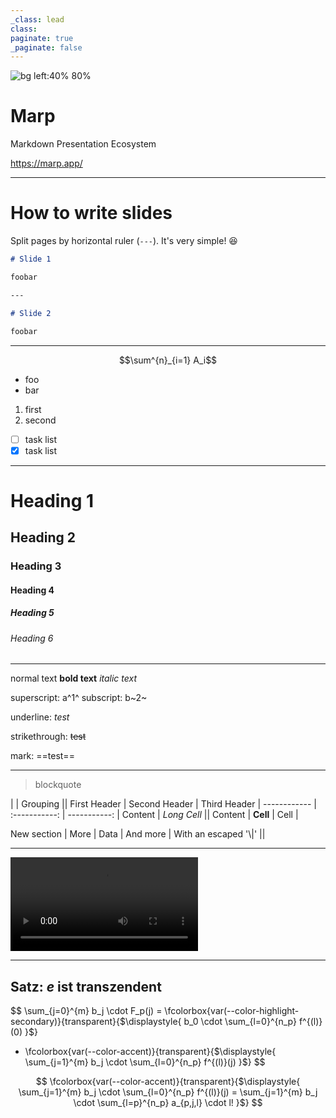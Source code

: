 ```yaml
---
_class: lead
class:
paginate: true
_paginate: false
---
```


![bg left:40% 80%](https://marp.app/assets/marp.svg)

# **Marp**

Markdown Presentation Ecosystem

https://marp.app/

---

# How to write slides

Split pages by horizontal ruler (`---`). It's very simple! :satisfied:

```markdown
# Slide 1

foobar

---

# Slide 2

foobar
```

---

$$\sum^{n}_{i=1} A_i$$

- foo
- bar

1. first
2. second

- [ ] task list
- [x] task list

---

<!--
header: Some kind of header!
footer: A foot note!
_class: invert
-->

# Heading 1

## Heading 2

### Heading 3

#### Heading 4

##### Heading 5

###### Heading 6

---

normal text
**bold text**
*italic text*

superscript: a^1^
subscript: b~2~

underline: _test_

strikethrough: ~~test~~

mark: ==test==

---

<!--
_class: invert
-->

> blockquote

|             |          Grouping           ||
First Header  | Second Header | Third Header |
 ------------ | :-----------: | -----------: |
Content       |          *Long Cell*        ||
Content       |   **Cell**    |         Cell |
                                              
New section   |     More      |         Data |
And more      | With an escaped '\\|'       ||

---

<!--
_footer: ''
_paginate: false
-->

![this is a video](https://commondatastorage.googleapis.com/gtv-videos-bucket/sample/BigBuckBunny.mp4)

---

<!--
_class: invert
-->

## **Satz**: $e$ ist transzendent

$$
\sum_{j=0}^{m} b_j \cdot F_p(j)
  = \fcolorbox{var(--color-highlight-secondary)}{transparent}{$\displaystyle{  b_0 \cdot \sum_{l=0}^{n_p} f^{(l)}(0)  }$}
  + \fcolorbox{var(--color-accent)}{transparent}{$\displaystyle{  \sum_{j=1}^{m} b_j \cdot \sum_{l=0}^{n_p} f^{(l)}(j)  }$}
$$

$$
\fcolorbox{var(--color-accent)}{transparent}{$\displaystyle{
  \sum_{j=1}^{m} b_j \cdot \sum_{l=0}^{n_p} f^{(l)}(j) = 
  \sum_{j=1}^{m} b_j \cdot \sum_{l=p}^{n_p} a_{p,j,l} \cdot l!
}$}
$$
